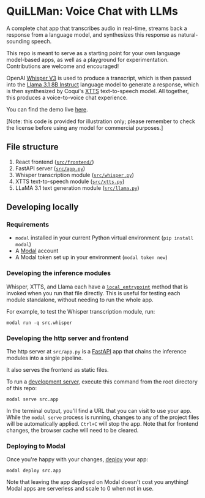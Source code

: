# QuiLLMan: Voice Chat with LLMs

A complete chat app that transcribes audio in real-time, streams back a response from a language model, and synthesizes this response as natural-sounding speech.

This repo is meant to serve as a starting point for your own language model-based apps, as well as a playground for experimentation. Contributions are welcome and encouraged!

OpenAI [Whisper V3](https://huggingface.co/openai/whisper-large-v3) is used to produce a transcript, which is then passed into the [Llama 3.1 8B Instruct](https://huggingface.co/meta-llama/Meta-Llama-3.1-8B-Instruct) language model to generate a response, which is then synthesized by Coqui's [XTTS](https://github.com/coqui-ai/TTS) text-to-speech model. All together, this produces a voice-to-voice chat experience.

You can find the demo live [here](https://modal-labs--quillman-web.modal.run/).

[Note: this code is provided for illustration only; please remember to check the license before using any model for commercial purposes.]

## File structure

1. React frontend ([`src/frontend/`](./src/frontend/))
2. FastAPI server ([`src/app.py`](./src/app.py))
3. Whisper transcription module ([`src/whisper.py`](./src/whisper.py))
4. XTTS text-to-speech module ([`src/xtts.py`](./src/xtts.py))
5. LLaMA 3.1 text generation module ([`src/llama.py`](./src/llama.py))

## Developing locally

### Requirements

- `modal` installed in your current Python virtual environment (`pip install modal`)
- A [Modal](http://modal.com/) account
- A Modal token set up in your environment (`modal token new`)

### Developing the inference modules

Whisper, XTTS, and Llama each have a [`local_entrypoint`](https://modal.com/docs/reference/modal.App#local_entrypoint) method that is invoked when you run that file directly. 
This is useful for testing each module standalone, without needing to run the whole app.

For example, to test the Whisper transcription module, run:
```shell
modal run -q src.whisper
```

### Developing the http server and frontend

The http server at `src/app.py` is a [FastAPI](https://fastapi.tiangolo.com/) app that chains the inference modules into a single pipeline.

It also serves the frontend as static files.

To run a [development server]((https://modal.com/docs/guide/webhooks#developing-with-modal-serve)), execute this command from the root directory of this repo:

```shell
modal serve src.app
```

In the terminal output, you'll find a URL that you can visit to use your app. While the `modal serve` process is running, changes to any of the project files will be automatically applied. `Ctrl+C` will stop the app. Note that for frontend changes, the browser cache will need to be cleared.

### Deploying to Modal

Once you're happy with your changes, [deploy](https://modal.com/docs/guide/managing-deployments#creating-deployments) your app:

```shell
modal deploy src.app
```

Note that leaving the app deployed on Modal doesn't cost you anything! Modal apps are serverless and scale to 0 when not in use.
